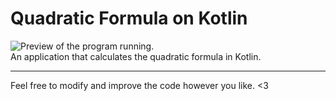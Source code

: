 # Quadratic Formula on Kotlin
![Preview of the program running.](https://github.com/user-attachments/assets/8cfeadcc-5cc6-4b5a-9e73-b848447aa38f)<br>
An application that calculates the quadratic formula in Kotlin.
<hr>
Feel free to modify and improve the code however you like. <3
